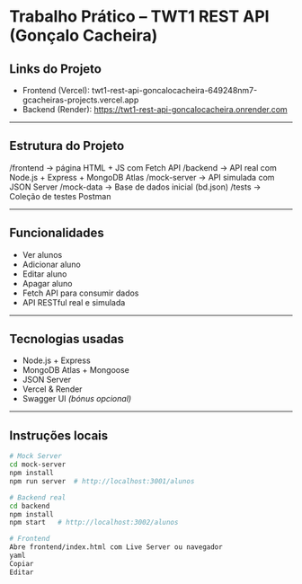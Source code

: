 # Trabalho Prático – TWT1 REST API (Gonçalo Cacheira)

##  Links do Projeto

-  Frontend (Vercel): twt1-rest-api-goncalocacheira-649248nm7-gcacheiras-projects.vercel.app
-  Backend (Render):  https://twt1-rest-api-goncalocacheira.onrender.com

---

##  Estrutura do Projeto

/frontend → página HTML + JS com Fetch API
/backend → API real com Node.js + Express + MongoDB Atlas
/mock-server → API simulada com JSON Server
/mock-data → Base de dados inicial (bd.json)
/tests → Coleção de testes Postman


---

##  Funcionalidades

- Ver alunos
- Adicionar aluno
- Editar aluno
- Apagar aluno
- Fetch API para consumir dados
- API RESTful real e simulada

---

##  Tecnologias usadas

- Node.js + Express
- MongoDB Atlas + Mongoose
- JSON Server
- Vercel & Render
- Swagger UI *(bónus opcional)*

---

##  Instruções locais

```bash
# Mock Server
cd mock-server
npm install
npm run server  # http://localhost:3001/alunos

# Backend real
cd backend
npm install
npm start   # http://localhost:3002/alunos

# Frontend
Abre frontend/index.html com Live Server ou navegador
yaml
Copiar
Editar
